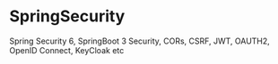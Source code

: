 # SpringSecurity
Spring Security 6, SpringBoot 3 Security, CORs, CSRF, JWT, OAUTH2, OpenID Connect, KeyCloak etc

